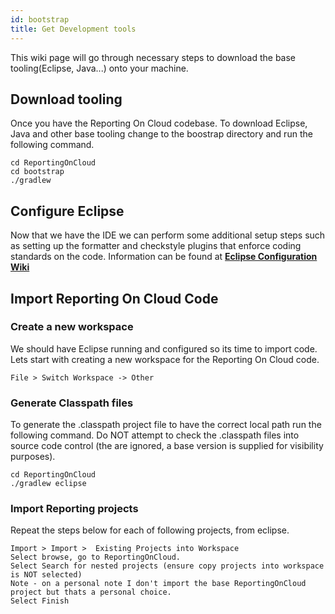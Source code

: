 ```yaml
---
id: bootstrap
title: Get Development tools
---
```


This wiki page will go through necessary steps to download the base tooling(Eclipse, Java...) onto your machine.

## Download tooling

Once you have the Reporting On Cloud codebase.  To download Eclipse, Java and other base tooling change to the boostrap directory and run the following command.

```
cd ReportingOnCloud
cd bootstrap
./gradlew
```


## Configure Eclipse

Now that we have the IDE we can perform some additional setup steps such as setting up the formatter and checkstyle plugins that enforce coding standards on the code. Information can be found at **[Eclipse Configuration Wiki](https://w3-connections.ibm.com/wikis/home?lang=en-us#!/wiki/W5ee391b03445_49f2_9d54_a0d8a8181a8e/page/Eclipse%20Configuration)**

## Import Reporting On Cloud Code
### Create a new workspace

We should have Eclipse running and configured so its time to import code. Lets start with creating a new workspace for the Reporting On Cloud code.

```
File > Switch Workspace -> Other
```
### Generate Classpath files

To generate the .classpath project file to have the correct local path run the following command.  Do NOT attempt to check the .classpath files into source code control (the are ignored, a base version is supplied for visibility purposes).
```
cd ReportingOnCloud
./gradlew eclipse
```
### Import Reporting projects

Repeat the steps below for each of following projects, from eclipse.
```
Import > Import >  Existing Projects into Workspace
Select browse, go to ReportingOnCloud.
Select Search for nested projects (ensure copy projects into workspace is NOT selected)
Note - on a personal note I don't import the base ReportingOnCloud project but thats a personal choice.
Select Finish
```
